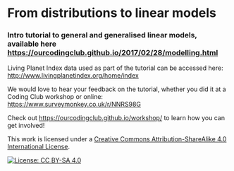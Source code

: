 # From distributions to linear models

### Intro tutorial to general and generalised linear models, available here https://ourcodingclub.github.io/2017/02/28/modelling.html

Living Planet Index data used as part of the tutorial can be accessed here: http://www.livingplanetindex.org/home/index 

We would love to hear your feedback on the tutorial, whether you did it at a Coding Club workshop or online: 
https://www.surveymonkey.co.uk/r/NNRS98G

Check out https://ourcodingclub.github.io/workshop/ to learn how you can get involved!

This work is licensed under a [Creative Commons Attribution-ShareAlike 4.0 International License](https://creativecommons.org/licenses/by-sa/4.0/).

[![License: CC BY-SA 4.0](https://licensebuttons.net/l/by-sa/4.0/80x15.png)](https://creativecommons.org/licenses/by-sa/4.0/)
